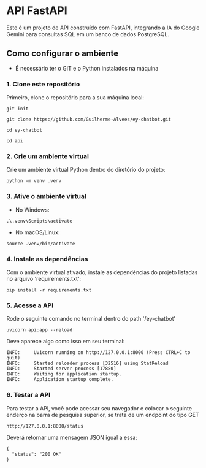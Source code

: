 #  API FastAPI

Este é um projeto de API construído com FastAPI, integrando a IA do Google Gemini para consultas SQL em um banco de dados PostgreSQL.

## Como configurar o ambiente
- É necessário ter o GIT e o Python instalados na máquina

### 1. Clone este repositório
Primeiro, clone o repositório para a sua máquina local:
```
git init

git clone https://github.com/Guilherme-Alvees/ey-chatbot.git

cd ey-chatbot

cd api
```

### 2. Crie um ambiente virtual
Crie um ambiente virtual Python dentro do diretório do projeto:
```
python -m venv .venv
```

### 3. Ative o ambiente virtual
- No Windows:
```
.\.venv\Scripts\activate
```
- No macOS/Linux:
```
source .venv/bin/activate
```

### 4. Instale as dependências
Com o ambiente virtual ativado, instale as dependências do projeto listadas no arquivo 'requirements.txt':
```
pip install -r requirements.txt
```

### 5. Acesse a API
Rode o seguinte comando no terminal dentro do path '/ey-chatbot'
```
uvicorn api:app --reload
```
Deve aparece algo como isso em seu terminal:
```
INFO:     Uvicorn running on http://127.0.0.1:8000 (Press CTRL+C to quit)
INFO:     Started reloader process [32516] using StatReload
INFO:     Started server process [17880]
INFO:     Waiting for application startup.
INFO:     Application startup complete.
```

### 6. Testar a API
Para testar a API, você pode acessar seu navegador e colocar o seguinte enderço na barra de pesquisa superior, se trata de um endpoint do tipo GET
```
http://127.0.0.1:8000/status
```
Deverá retornar uma mensagem JSON igual a essa:
```
{
  "status": "200 OK"
}
```
